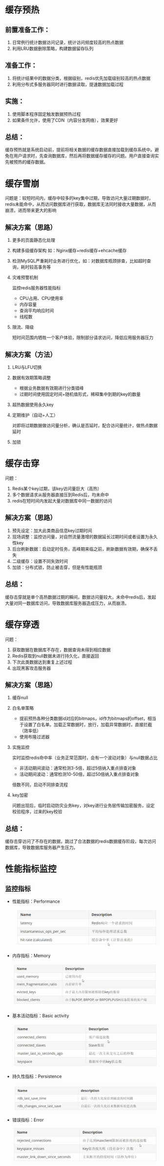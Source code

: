# 缓存预热

## 前置准备工作：

1. 日常例行统计数据访问记录，统计访问频度较高的热点数据
2. 利用LRU数据删除策略，构建数据留存队列

## 准备工作：

1. 将统计结果中的数据分类，根据级别，redis优先加载级别较高的热点数据
2. 利用分布式多服务器同时进行数据读取，提速数据加载过程

## 实施：

1. 使用脚本程序固定触发数据预热过程
2. 如果条件允许，使用了CDN（内容分发网络），效果更好

## 总结：

缓存预热就是系统启动前，提前将相关数据的缓存数据直接加载到缓存系统中。避免在用户请求时，先查询数据库，然后再将数据缓存缓存的问题。用户直接查询实先被预热的缓存数据。



# 缓存雪崩

问题是：较短时间内，缓存中较多的key集中过期，导致访问大量过期数据时，redis未能命中，从而访问数据库进行获取，数据库无法同时接收大量数据，从而崩溃，进而带来更大的影响

## 解决方案（思路）

1. 更多的页面静态化处理

2. 构建多级缓存架构 如：Nginx缓存+redis缓存+ehcache缓存

3. 检测MySQL严重耗时业务进行优化，如：对数据库瓶颈排查，比如超时查询，耗时较高事务等

4. 灾难预警机制

   监控redis服务器性能指标

   * CPU占用、CPU使用率
   * 内存容量
   * 查询平均响应时间
   * 线程数

5. 限流、降级

   短时间范围内牺牲一个客户体验，限制部分请求访问，降低应用服务器压力

## 解决方案（方法）

1. LRU与LFU切换

2. 数据有效期策略调整

   * 根据业务数据有效期进行分类错峰
   * 过期时间使用固定时间+随机值形式，稀释集中到期的key的数量

3. 超热数据使用永久key

4. 定期维护（自动+人工）

   对即将过期数据做访问量分析，确认是否延时，配合访问量统计，做热点数据延时

5. 加锁



# 缓存击穿

问题：

1. Redis某个key过期，该key访问量巨大（高热）
2. 多个数据请求从服务器直接压到Redis后，均未命中
3. redis在短时间内发起大量对数据库中同一数据的访问

## 解决方案（思路）

1. 预先设定：加大此类商品信息key过期时间
2. 现场调整：监控访问量，对自然流量激增的数据延长过期时间或者设置为永久性key
3. 后台刷新数据：启动定时任务，高峰期来临之前，刷新数据有效期，确保不丢失
4. 二级缓存：设置不同失效时间 
5. 加锁：分布式锁，防止被击穿，但是有性能瓶颈

## 总结：

缓存击穿就是单个高热数据过期的瞬间，数据访问量较大，未命中redis后，发起大量对同一数据库访问，导致数据库服务器造成压力，从而崩溃。



# 缓存穿透

问题：

1. 获取数据在数据库不存在，数据查询未得到相应数据
2. Redis获取到null数据未进行持久化，直接返回
3. 下次此类数据达到重复上述过程
4. 出现黑客攻击服务器

## 解决方案（思路）

1. 缓存null

2. 白名单策略

   * 提前预热各种分类数据id对应的bitmaps，id作为bitmaps的offset，相当于设置了白名单。加载正常数据时，放行，加载异常数据时，直接拦截（效率低）
   * 使用布隆过滤器

3. 实施监控

   实时监控redis命中率（业务正常范围时，会有一个波动对象）与null数据占比

   * 非活动期间波动：通常检测3-5倍，超过5倍纳入重点排查对象
   * 活动期间波动：通常检测10-50倍，超过50倍纳入重点排查对象

   倍数不同，启动不同排查流程

4. key加密

   问题出现后，临时启动防灾业务key，对key进行业务层传输加密服务，设定校验程序，过来的key校验

## 总结：

缓存击穿访问了不存在的数据，跳过了合法数据的redis数据缓存阶段，每次访问数据库，导致数据库服务器产生压力。



# 性能指标监控

## 监控指标

* 性能指标：Performance

  ![image-20200521104827855](https://raw.githubusercontent.com/Bogdanxin/cloudImage/master/20200521104829.png)

* 内存指标：Memory

  ![image-20200521105131472](https://raw.githubusercontent.com/Bogdanxin/cloudImage/master/20200521105132.png)

* 基本活动指标：Basic activity

  ![image-20200521105252324](https://raw.githubusercontent.com/Bogdanxin/cloudImage/master/20200521105254.png)

* 持久性指标：Persistence

  ![image-20200521105426346](https://raw.githubusercontent.com/Bogdanxin/cloudImage/master/20200521105427.png)

* 错误指标：Error

  ![image-20200521105520890](https://raw.githubusercontent.com/Bogdanxin/cloudImage/master/20200521105522.png)